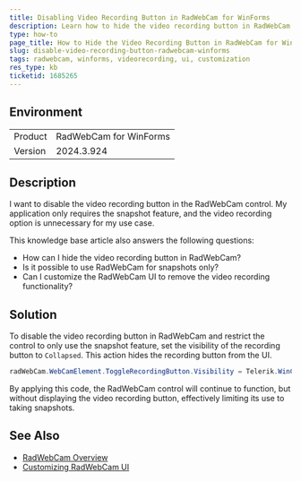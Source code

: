 ```yaml
---
title: Disabling Video Recording Button in RadWebCam for WinForms
description: Learn how to hide the video recording button in RadWebCam for WinForms to utilize only the snapshot feature.
type: how-to
page_title: How to Hide the Video Recording Button in RadWebCam for WinForms
slug: disable-video-recording-button-radwebcam-winforms
tags: radwebcam, winforms, videorecording, ui, customization
res_type: kb
ticketid: 1685265
---
```


## Environment

<table>
<tbody>
<tr>
<td>Product</td>
<td>RadWebCam for WinForms</td>
</tr>
<tr>
<td>Version</td>
<td>2024.3.924</td>
</tr>
</tbody>
</table>

## Description
I want to disable the video recording button in the RadWebCam control. My application only requires the snapshot feature, and the video recording option is unnecessary for my use case.

This knowledge base article also answers the following questions:
- How can I hide the video recording button in RadWebCam?
- Is it possible to use RadWebCam for snapshots only?
- Can I customize the RadWebCam UI to remove the video recording functionality?

## Solution
To disable the video recording button in RadWebCam and restrict the control to only use the snapshot feature, set the visibility of the recording button to `Collapsed`. This action hides the recording button from the UI.

```csharp
radWebCam.WebCamElement.ToggleRecordingButton.Visibility = Telerik.WinControls.ElementVisibility.Collapsed;
```

By applying this code, the RadWebCam control will continue to function, but without displaying the video recording button, effectively limiting its use to taking snapshots.

## See Also

- [RadWebCam Overview](https://docs.telerik.com/devtools/winforms/controls/radwebcam/overview)
- [Customizing RadWebCam UI](https://docs.telerik.com/devtools/winforms/controls/radwebcam/customizing-appearance)
